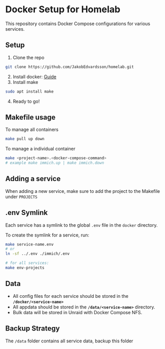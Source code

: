 # Docker Setup for Homelab

This repository contains Docker Compose configurations for various services.

## Setup

1. Clone the repo

```bash
git clone https://github.com/JakobEdvardsson/homelab.git
```

2. Install docker: [Guide](../docs/common/docker-install.md#docker-installation)
3. Install make

```bash
sudo apt install make
```

4. Ready to go!

## Makefile usage

To manage all containers

```bash
make pull up down
```

To manage a individual container

```bash
make <project-name>.<docker-compose-command>
# example make immich.up | make immich.down
```

## Adding a service

When adding a new service, make sure to add the project to the Makefile under `PROJECTS`

## .env Symlink

Each service has a symlink to the global `.env` file in the `docker` directory.

To create the symlink for a service, run:

```bash
make service-name.env
# or
ln -sf ../.env ./immich/.env

# for all services:
make env-projects
```

## Data

- All config files for each service should be stored in the **`/docker/<service-name>`**
- All appdata should be stored in the **`/data/<service-name>`** directory.
- Bulk data will be stored in Unraid with Docker Compose NFS.

## Backup Strategy

The `/data` folder contains all service data, backup this folder

<!-- #TODO: create a backup script / plan  -->
